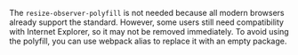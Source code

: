 The `resize-observer-polyfill` is not needed because all modern browsers already support the standard. However, some users still need compatibility with Internet Explorer, so it may not be removed immediately. To avoid using the polyfill, you can use webpack alias to replace it with an empty package.
